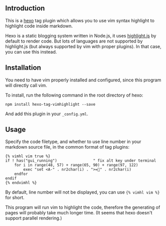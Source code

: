 ## Introduction

This is a [hexo](https://github.com/tommy351/hexo)
tag plugin which allows you to use vim syntax highlight to highlight code inside markdown.

Hexo is a static blogging system written in Node.js, it uses [highlight.js](http://softwaremaniacs.org/soft/highlight/en/)
by default to render code.
But lots of languages are not supported by highlight.js (but always supported by vim with proper plugins).
In that case, you can use this instead.

## Installation

You need to have vim properly installed and configured, since this program will directly call vim.

To install, run the following command in the root directory of hexo:
```
npm install hexo-tag-vimhighlight --save
```

And add this plugin in your ``_config.yml``.

## Usage

Specify the code filetype, and whether to use line number in your markdown source file, in
the common format of tag plugins:

	{% vimhl vim true %}
	if ! has("gui_running")                " fix alt key under terminal
		for i in range(48, 57) + range(65, 90) + range(97, 122)
			exec "set <A-" . nr2char(i) . ">=" . nr2char(i)
		endfor
	endif
	{% endvimhl %}

By default, line number will not be displayed, you can use ``{% vimhl vim %}`` for short.

This program will run vim to highlight the code, therefore the generating of pages
will probably take much longer time. (It seems that hexo doesn't support parallel rendering.)

